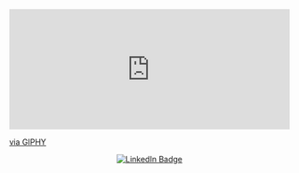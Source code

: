 <div style="width:100%;height:0;padding-bottom:43%;position:relative;"><iframe src="https://giphy.com/embed/lIzAEoZEn571u" width="100%" height="100%" style="position:absolute" frameBorder="0" class="giphy-embed" allowFullScreen></iframe></div><p><a href="https://giphy.com/gifs/mrw-girlfriend-parents-lIzAEoZEn571u">via GIPHY</a></p>

<p align="center" dir="auto">
<a href="https://www.linkedin.com/in/shaked-robinzon/" rel="nofollow"><img     src="https://camo.githubusercontent.com/e0278098417dddf9727cfee70a5eb84af38a20705b3bded56cf91cb5feb29d7d/68747470733a2f2f696d672e736869656c64732e696f2f62616467652f4c696e6b6564496e2d626c75653f7374796c653d666f722d7468652d6261646765266c6f676f3d6c696e6b6564696e266c6f676f436f6c6f723d7768697465" alt="LinkedIn Badge" data-canonical-src="https://img.shields.io/badge/LinkedIn-blue?style=for-the-    badge&amp;logo=linkedin&amp;logoColor=white" style="max-width: 100%;"></a>
</p>

